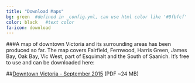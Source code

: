 ```yaml
---
title: "Download Maps"
bg: green  #defined in _config.yml, can use html color like '#0fbfcf'
color: black   #text color
fa-icon: download
---
```


###A map of downtown Victoria and its surrounding areas has been produced so far. The map covers Fairfield, Fernwood, Harris Green, James Bay, Oak Bay, Vic West, part of Esquimalt and the South of Saanich. It’s free to use and can be downloaded here:

##[Downtown Victoria - September 2015](https://www.dropbox.com/s/tg8tq1op4z7c5lb/Poster24x36-v7.1.pdf?dl=0) (PDF ~24 MB)
